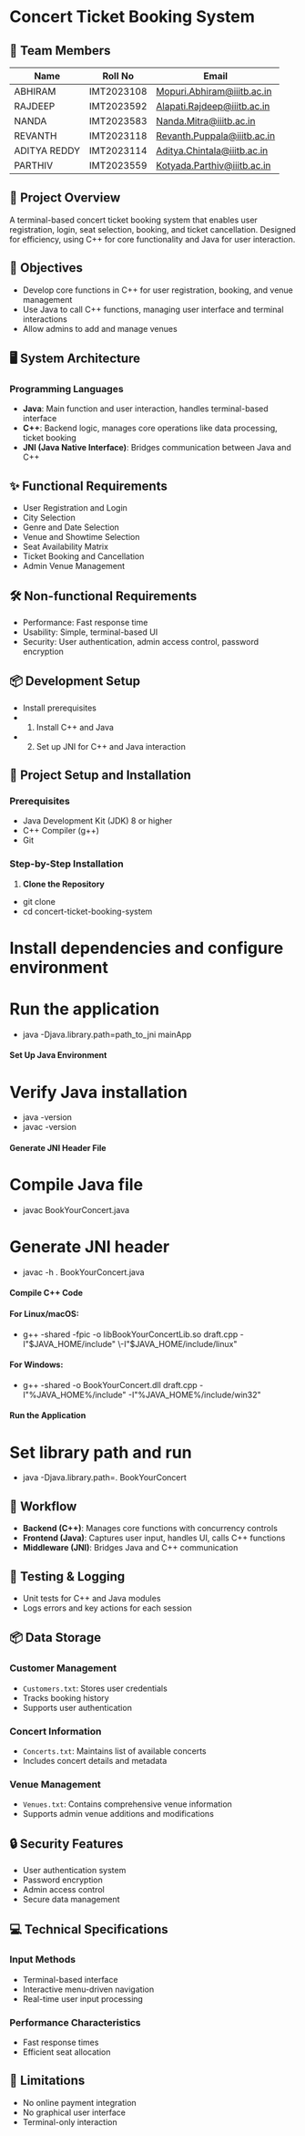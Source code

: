 # Concert Ticket Booking System

## 👥 Team Members

| Name | Roll No | Email |
|------|---------|-------|
| ABHIRAM | IMT2023108 | Mopuri.Abhiram@iiitb.ac.in |
| RAJDEEP | IMT2023592 | Alapati.Rajdeep@iiitb.ac.in |
| NANDA | IMT2023583 | Nanda.Mitra@iiitb.ac.in |
| REVANTH | IMT2023118 | Revanth.Puppala@iiitb.ac.in |
| ADITYA REDDY | IMT2023114 | Aditya.Chintala@iiitb.ac.in |
| PARTHIV | IMT2023559 | Kotyada.Parthiv@iiitb.ac.in |

## 📝 Project Overview

A terminal-based concert ticket booking system that enables user registration, login, seat selection, booking, and ticket cancellation. Designed for efficiency, using C++ for core functionality and Java for user interaction.

## 🎯 Objectives

- Develop core functions in C++ for user registration, booking, and venue management
- Use Java to call C++ functions, managing user interface and terminal interactions
- Allow admins to add and manage venues

## 🖥️ System Architecture

### Programming Languages
- **Java**: Main function and user interaction, handles terminal-based interface
- **C++**: Backend logic, manages core operations like data processing, ticket booking
- **JNI (Java Native Interface)**: Bridges communication between Java and C++

## ✨ Functional Requirements

- User Registration and Login
- City Selection
- Genre and Date Selection
- Venue and Showtime Selection
- Seat Availability Matrix
- Ticket Booking and Cancellation
- Admin Venue Management

## 🛠️ Non-functional Requirements

- Performance: Fast response time
- Usability: Simple, terminal-based UI
- Security: User authentication, admin access control, password encryption

## 📦 Development Setup

- Install prerequisites
- 1. Install C++ and Java
- 2. Set up JNI for C++ and Java interaction


## 🔧 Project Setup and Installation

### Prerequisites
- Java Development Kit (JDK) 8 or higher
- C++ Compiler (g++)
- Git

### Step-by-Step Installation

1. **Clone the Repository**
- git clone <repository-url>
- cd concert-ticket-booking-system

# Install dependencies and configure environment
# Run the application
- java -Djava.library.path=path_to_jni mainApp

#### Set Up Java Environment
# Verify Java installation
- java -version
- javac -version

#### Generate JNI Header File
# Compile Java file
- javac BookYourConcert.java

# Generate JNI header
- javac -h . BookYourConcert.java
#### Compile C++ Code
#### For Linux/macOS:
- g++ -shared -fpic -o libBookYourConcertLib.so draft.cpp \-I"$JAVA_HOME/include" \-I"$JAVA_HOME/include/linux"

#### For Windows:
- g++ -shared -o BookYourConcert.dll draft.cpp \-I"%JAVA_HOME%/include" \-I"%JAVA_HOME%/include/win32"
#### Run the Application
# Set library path and run
- java -Djava.library.path=. BookYourConcert
## 🔄 Workflow

- **Backend (C++)**: Manages core functions with concurrency controls
- **Frontend (Java)**: Captures user input, handles UI, calls C++ functions
- **Middleware (JNI)**: Bridges Java and C++ communication

## 🧪 Testing & Logging

- Unit tests for C++ and Java modules
- Logs errors and key actions for each session

## 📦 Data Storage

### Customer Management
- `Customers.txt`: Stores user credentials
- Tracks booking history
- Supports user authentication

### Concert Information
- `Concerts.txt`: Maintains list of available concerts
- Includes concert details and metadata

### Venue Management
- `Venues.txt`: Contains comprehensive venue information
- Supports admin venue additions and modifications

## 🔒 Security Features

- User authentication system
- Password encryption
- Admin access control
- Secure data management

## 💻 Technical Specifications

### Input Methods
- Terminal-based interface
- Interactive menu-driven navigation
- Real-time user input processing

### Performance Characteristics
- Fast response times
- Efficient seat allocation

## 🚧 Limitations

- No online payment integration
- No graphical user interface
- Terminal-only interaction

